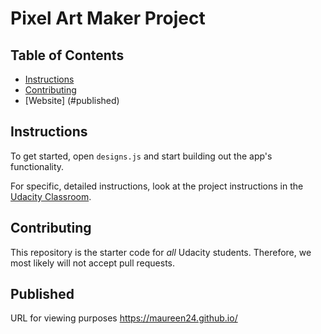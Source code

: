 # Pixel Art Maker Project

## Table of Contents

* [Instructions](#instructions)
* [Contributing](#contributing)
* [Website] (#published)

## Instructions

To get started, open `designs.js` and start building out the app's functionality.

For specific, detailed instructions, look at the project instructions in the [Udacity Classroom](https://classroom.udacity.com/me).

## Contributing

This repository is the starter code for _all_ Udacity students. Therefore, we most likely will not accept pull requests.

## Published

URL for viewing purposes https://maureen24.github.io/
